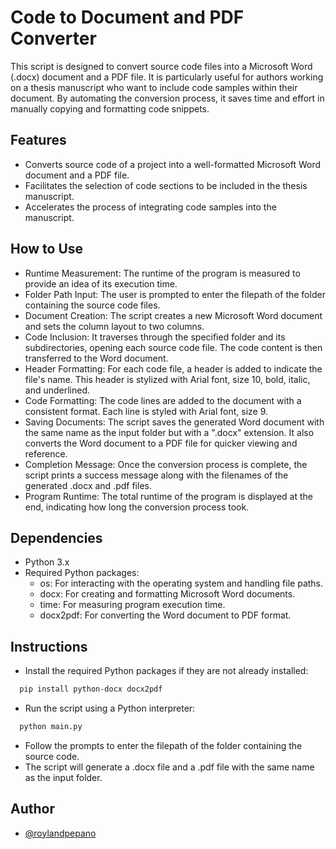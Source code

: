 
# Code to Document and PDF Converter

This script is designed to convert source code files into a Microsoft Word (.docx) document and a PDF file. It is particularly useful for authors working on a thesis manuscript who want to include code samples within their document. By automating the conversion process, it saves time and effort in manually copying and formatting code snippets.
## Features

- Converts source code of a project into a well-formatted Microsoft Word document and a PDF file.
- Facilitates the selection of code sections to be included in the thesis manuscript.
- Accelerates the process of integrating code samples into the manuscript.

## How to Use

- Runtime Measurement: The runtime of the program is measured to provide an idea of its execution time.
- Folder Path Input: The user is prompted to enter the filepath of the folder containing the source code files.
- Document Creation: The script creates a new Microsoft Word document and sets the column layout to two columns.
- Code Inclusion: It traverses through the specified folder and its subdirectories, opening each source code file. The code content is then transferred to the Word document.
- Header Formatting: For each code file, a header is added to indicate the file's name. This header is stylized with Arial font, size 10, bold, italic, and underlined.
- Code Formatting: The code lines are added to the document with a consistent format. Each line is styled with Arial font, size 9.
- Saving Documents: The script saves the generated Word document with the same name as the input folder but with a ".docx" extension. It also converts the Word document to a PDF file for quicker viewing and reference.
- Completion Message: Once the conversion process is complete, the script prints a success message along with the filenames of the generated .docx and .pdf files.
- Program Runtime: The total runtime of the program is displayed at the end, indicating how long the conversion process took.


## Dependencies

- Python 3.x
- Required Python packages:
    - os: For interacting with the operating system and handling file paths.
    - docx: For creating and formatting Microsoft Word documents.
    - time: For measuring program execution time.
    - docx2pdf: For converting the Word document to PDF format.
## Instructions

- Install the required Python packages if they are not already installed:

```bash
  pip install python-docx docx2pdf
```

- Run the script using a Python interpreter:
```bash
  python main.py
```

- Follow the prompts to enter the filepath of the folder containing the source code.
- The script will generate a .docx file and a .pdf file with the same name as the input folder.


## Author

- [@roylandpepano](https://github.com/roylandpepano)

